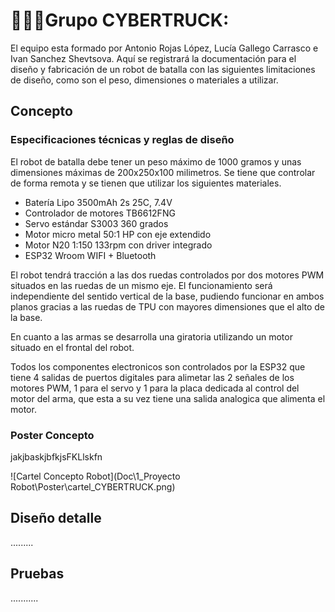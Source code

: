 <div style="text-align: justify;">

# 👨🏻‍🎓Grupo CYBERTRUCK:

</div>

El equipo esta formado por Antonio Rojas López, Lucía Gallego Carrasco e Ivan Sanchez Shevtsova.
Aquí se registrará la documentación para el diseño y fabricación de un robot de batalla con las siguientes limitaciones de diseño, como son el peso, dimensiones o materiales a utilizar.

## Concepto

### Especificaciones técnicas y reglas de diseño
El robot de batalla debe tener un peso máximo de 1000 gramos y unas dimensiones máximas de 200x250x100 milimetros. Se tiene que controlar de forma remota y se tienen que utilizar los siguientes materiales.

* Batería Lipo 3500mAh 2s 25C, 7.4V
* Controlador de motores TB6612FNG
* Servo estándar S3003 360 grados
* Motor micro metal 50:1 HP con eje extendido
* Motor N20 1:150 133rpm con driver integrado
* ESP32 Wroom WIFI + Bluetooth

El robot tendrá tracción a las dos ruedas controlados por dos motores PWM situados en las ruedas de un mismo eje. El funcionamiento será independiente del sentido vertical de la base, pudiendo funcionar en ambos planos gracias a las ruedas de TPU con mayores dimensiones que el alto de la base.

En cuanto a las armas se desarrolla una giratoria utilizando un motor situado en el frontal del robot.

Todos los componentes electronicos son controlados por la ESP32 que tiene 4 salidas de puertos digitales para alimetar las 2 señales de los motores PWM, 1 para el servo y 1 para la placa dedicada al control del motor del arma, que esta a su vez tiene una salida analogica que alimenta el motor.

### Poster Concepto
jakjbaskjbfkjsFKLlskfn

![Cartel Concepto Robot](Doc\1_Proyecto Robot\Poster\cartel_CYBERTRUCK.png)

## Diseño detalle

.........

## Pruebas

...........
